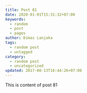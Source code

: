 ```yaml
---
title: Post 81
date: 2020-01-01T15:31:32+07:00
keywords:
  - random
  - post
  - pages
author: Dimas Lanjaka
tags:
  - random post
  - untagged
category:
  - random post
  - uncategorized
updated: 2017-08-13T16:44:26+07:00
---
```

This is content of post 81